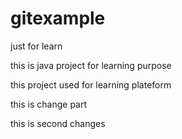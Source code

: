 # gitexample
just for learn

this is java project for learning purpose 

this project used for learning plateform 

this is change part 

this is second changes
